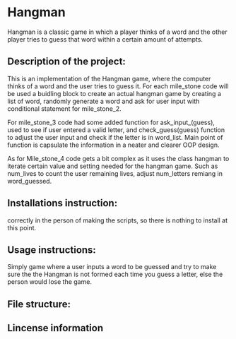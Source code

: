 # Hangman
Hangman is a classic game in which a player thinks of a word and the other player tries to guess that word within a certain amount of attempts.


## Description of the project:
This is an implementation of the Hangman game, where the computer thinks of a word and the user tries to guess it. 
For each mile_stone code will be used a buidling block to create an actual hangman game by creating a list of word,
randomly generate a word and ask for user input with conditional statement for mile_stone_2.

For mile_stone_3 code had some added function for ask_input_(guess), used to see if user entered a valid letter,
and check_guess(guess) function to adjust the user input and check if the letter is in word_list. Main point of function
is capsulate the information in a neater and clearer OOP design.

As for Mile_stone_4 code gets a bit complex as it uses the class hangman to iterate certain value and setting needed for the 
hangman game. Such as  num_lives to count the user remaining lives, adjust num_letters remiang in word_guessed. 
## Installations instruction:
correctly in the person of making the scripts, so there is nothing to install at this point.
## Usage instructions:
Simply game where a user inputs a word to be guessed and try to make sure the the Hangman is not formed each time you guess a letter, else the person would lose the game.
## File structure:
## Lincense information

